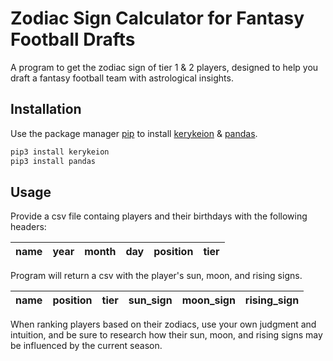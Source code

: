 # Zodiac Sign Calculator for Fantasy Football Drafts
A program to get the zodiac sign of tier 1 &amp; 2 players, designed to help you draft a fantasy football team with astrological insights.

## Installation

Use the package manager [pip](https://pip.pypa.io/en/stable/) to install [kerykeion](https://pypi.org/project/kerykeion/) & [pandas](https://pandas.pydata.org/).

```bash
pip3 install kerykeion
pip3 install pandas
```

## Usage
Provide a csv file containg players and their birthdays with the following headers:

| name | year | month | day | position | tier |
|------|------|-------|-----|----------|------|


Program will return a csv with the player's sun, moon, and rising signs.

| name | position | tier | sun_sign | moon_sign | rising_sign |
|------|----------|------|----------|-----------|-------------|

When ranking players based on their zodiacs, use your own judgment and intuition, and be sure to research how their sun, moon, and rising signs may be influenced by the current season.
